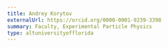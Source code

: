 ```yaml
---
title: Andrey Korytov
externalUrl: https://orcid.org/0000-0001-9239-3398
summary: Faculty, Experimental Particle Physics
type: altuniversityofflorida
---
```

